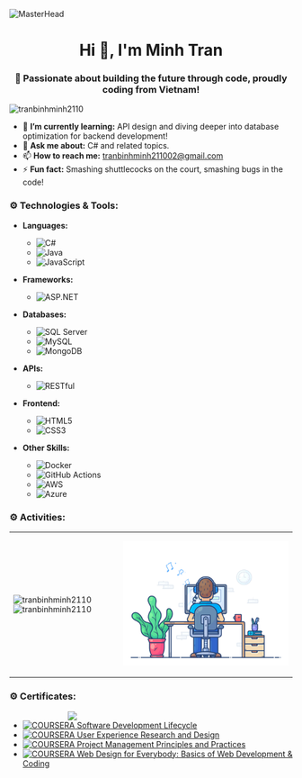 ![MasterHead](https://images-wixmp-ed30a86b8c4ca887773594c2.wixmp.com/f/f15d07fb-c5ab-4e10-86c7-983f7746eb48/dgdidfa-0a46e71a-b401-4b73-ac6c-80627deb1503.gif?token=eyJ0eXAiOiJKV1QiLCJhbGciOiJIUzI1NiJ9.eyJzdWIiOiJ1cm46YXBwOjdlMGQxODg5ODIyNjQzNzNhNWYwZDQxNWVhMGQyNmUwIiwiaXNzIjoidXJuOmFwcDo3ZTBkMTg4OTgyMjY0MzczYTVmMGQ0MTVlYTBkMjZlMCIsIm9iaiI6W1t7InBhdGgiOiJcL2ZcL2YxNWQwN2ZiLWM1YWItNGUxMC04NmM3LTk4M2Y3NzQ2ZWI0OFwvZGdkaWRmYS0wYTQ2ZTcxYS1iNDAxLTRiNzMtYWM2Yy04MDYyN2RlYjE1MDMuZ2lmIn1dXSwiYXVkIjpbInVybjpzZXJ2aWNlOmZpbGUuZG93bmxvYWQiXX0.cgl73oWrDBjaV1JjWfUZ8EG4JP4pJQyA7WX32tG3iHk)

<h1 align="center">Hi 👋, I'm Minh Tran</h1>
<h3 align="center">🚀 Passionate about building the future through code, proudly coding from Vietnam!</h3>

<p align="left">
  <img src="https://komarev.com/ghpvc/?username=tranbinhminh2110&label=Profile%20views&color=0e75b6&style=flat" alt="tranbinhminh2110" />
</p>

- 🌱 **I’m currently learning:** API design and diving deeper into database optimization for backend development!
- 💬 **Ask me about:** C# and related topics.
- 📫 **How to reach me:** tranbinhminh211002@gmail.com
- ⚡ **Fun fact:** Smashing shuttlecocks on the court, smashing bugs in the code!

<h3 align="left">⚙️ Technologies & Tools:</h3>

- **Languages:**
  - ![C#](https://img.shields.io/badge/-C%23-239120?style=flat-square&logo=csharp&logoColor=white)
  - ![Java](https://img.shields.io/badge/-Java-007396?style=flat-square&logo=java&logoColor=white)
  - ![JavaScript](https://img.shields.io/badge/-JavaScript-F7DF1E?style=flat-square&logo=javascript&logoColor=black)

- **Frameworks:**
  - ![ASP.NET](https://img.shields.io/badge/-ASP.NET%20Core-512BD4?style=flat-square&logo=dotnet&logoColor=white)

- **Databases:**
  - ![SQL Server](https://img.shields.io/badge/-SQL%20Server-CC2927?style=flat-square&logo=microsoftsqlserver&logoColor=white)
  - ![MySQL](https://img.shields.io/badge/-MySQL-4479A1?style=flat-square&logo=mysql&logoColor=white) 
  - ![MongoDB](https://img.shields.io/badge/-MongoDB-47A248?style=flat-square&logo=mongodb&logoColor=white)

- **APIs:**
  - ![RESTful](https://img.shields.io/badge/-RESTful-00BFFF?style=flat-square)

- **Frontend:**
  - ![HTML5](https://img.shields.io/badge/-HTML5-E34F26?style=flat-square&logo=html5&logoColor=white) 
  - ![CSS3](https://img.shields.io/badge/-CSS3-1572B6?style=flat-square&logo=css3&logoColor=white) 
    
- **Other Skills:**
  - ![Docker](https://img.shields.io/badge/-Docker-2496ED?style=flat-square&logo=docker&logoColor=white) 
  - ![GitHub Actions](https://img.shields.io/badge/-GitHub%20Actions-2088FF?style=flat-square&logo=githubactions&logoColor=white) 
  - ![AWS](https://img.shields.io/badge/-AWS-232F3E?style=flat-square&logo=amazonaws&logoColor=white) 
  - ![Azure](https://img.shields.io/badge/-Azure-0078D4?style=flat-square&logo=microsoftazure&logoColor=white)

<h3 align="left">⚙️ Activities:</h3>

<table style="width:100%;">
  <tr>
    <td>
      <img src="https://github-readme-stats.vercel.app/api/top-langs/?username=tranbinhminh2110&bg_color=FFFFFF00&text_color=179fa3&layout=compact&langs_count=10&custom_title=Top%20Languages" alt="tranbinhminh2110" width="100%"/>
      <img src="https://github-readme-stats.vercel.app/api?username=tranbinhminh2110&bg_color=FFFFFF00&text_color=179fa3&show_icons=true&count_private=true&include_all_commits=true&custom_title=GitHub%20Activity" alt="tranbinhminh2110" width="100%"/>
    </td>
    <td>
      <p align="center"> 
        <img src="https://raw.githubusercontent.com/SupianIDz/SupianIDz/main/coding.gif" alt="dev" width="100%"/>
      </p>
    </td>
  </tr>
</table>

<h3 align="left">⚙️ Certificates:</h3>

<img align="right" width="400" src="https://github.githubassets.com/images/modules/profile/profile-joined-github.svg">

- [![COURSERA](https://img.shields.io/badge/-COURSERA-blue) Software Development Lifecycle](https://coursera.org/share/6e60d79fabc8754d53394e5bda89ec90)
- [![COURSERA](https://img.shields.io/badge/-COURSERA-blue) User Experience Research and Design](https://coursera.org/share/da31b6fd3f90326a084ed67875fe98b8)
- [![COURSERA](https://img.shields.io/badge/-COURSERA-blue) Project Management Principles and Practices](https://coursera.org/share/c45867a36da650a6c9b3af60872a9ded)
- [![COURSERA](https://img.shields.io/badge/-COURSERA-blue) Web Design for Everybody: Basics of Web Development & Coding](https://coursera.org/share/37aacb5c5b4437a0e13422af947cc644)

